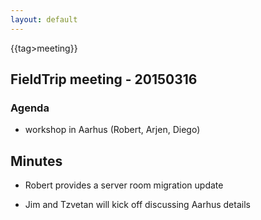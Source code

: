 ```yaml
---
layout: default
---
```


{{tag>meeting}}

## FieldTrip meeting - 20150316 

### Agenda

*  workshop in Aarhus (Robert, Arjen, Diego)


## Minutes

*  Robert provides a server room migration update

*  Jim and Tzvetan will kick off discussing Aarhus details


